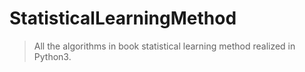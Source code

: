 # StatisticalLearningMethod
>All the algorithms in book statistical learning method realized in Python3.

